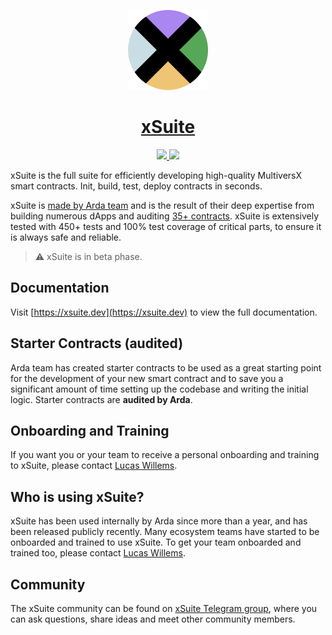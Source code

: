 <a href="https://xsuite.dev">
  <p align="center">
    <img src="https://raw.githubusercontent.com/arda-org/xSuite/main/Logo.png" height="128">
  </p>
</a>
<h1 align="center">
  <a href="https://xsuite.dev">
    xSuite
  </a>
</h1>

<p align="center">
  <a href="https://arda.run">
    <img src="https://img.shields.io/badge/MADE%20BY%20ARDA-000000.svg?style=for-the-badge">
  </a>
  <a href="https://t.me/xSuite_js">
    <img src="https://img.shields.io/badge/Join%20on%20telegram-blue.svg?style=for-the-badge&logo=Telegram&logoColor=ffffff">
  </a>
</p>

xSuite is the full suite for efficiently developing high-quality MultiversX smart contracts. Init, build, test, deploy contracts in seconds.

xSuite is [made by Arda team](https://arda.run) and is the result of their deep expertise from building numerous dApps and auditing [35+ contracts](https://arda.run/audits). xSuite is extensively tested with 450+ tests and 100% test coverage of critical parts, to ensure it is always safe and reliable.

> :warning: xSuite is in beta phase.

## Documentation

Visit [https://xsuite.dev](https://xsuite.dev) to view the full documentation.

## Starter Contracts (audited)

Arda team has created starter contracts to be used as a great starting point for the development of your new smart contract and to save you a significant amount of time setting up the codebase and writing the initial logic. Starter contracts are **audited by Arda**.

## Onboarding and Training

If you want you or your team to receive a personal onboarding and training to xSuite, please contact [Lucas Willems](https://t.me/LucasWillems).

## Who is using xSuite?

xSuite has been used internally by Arda since more than a year, and has been released publicly recently. Many ecosystem teams have started to be onboarded and trained to use xSuite. To get your team onboarded and trained too, please contact [Lucas Willems](https://t.me/LucasWillems).

## Community

The xSuite community can be found on [xSuite Telegram group](https://t.me/xSuite_js), where you can ask questions, share ideas and meet other community members.
